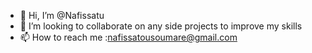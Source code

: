- 👋 Hi, I’m @Nafissatu
- 💞️ I’m looking to collaborate on any side projects to improve my skills 
- 📫 How to reach me :nafissatousoumare@gmail.com

<!---
Nafissatu/Nafissatu is a ✨ special ✨ repository because its `README.md` (this file) appears on your GitHub profile.
You can click the Preview link to take a look at your changes.
--->

